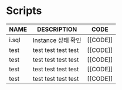 # Scripts

| NAME | DESCRIPTION | CODE |
|-----|-----|-----|
| i.sql | Instance 상태 확인 | [[CODE]] |
| test | test test test test | [[CODE]] |
| test | test test test test | [[CODE]] |
| test | test test test test | [[CODE]] |
| test | test test test test | [[CODE]] |
